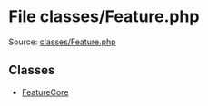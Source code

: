 File classes/Feature.php
=========

Source: [classes/Feature.php](https://github.com/PrestaShop/PrestaShop/blob/1.5.0.3/classes/Feature.php)


Classes
-------

* [FeatureCore](class.FeatureCore.md)

